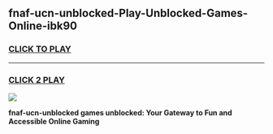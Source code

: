 
## fnaf-ucn-unblocked-Play-Unblocked-Games-Online-ibk90
<h3>
<a href="https://premium76.site?title=fnaf-ucn-unblocked&ref=25A">CLICK TO PLAY</a></h3>
<hr>

<h3>
<a href="https://premium76.site?title=fnaf-ucn-unblocked&ref=25A">CLICK 2 PLAY</a>
  
</h3>

<a href="https://premium76.site?title=fnaf-ucn-unblocked&ref=25A"><img src="https://clearcache.store/games.png"></a>


**fnaf-ucn-unblocked games unblocked: Your Gateway to Fun and Accessible Online Gaming**

